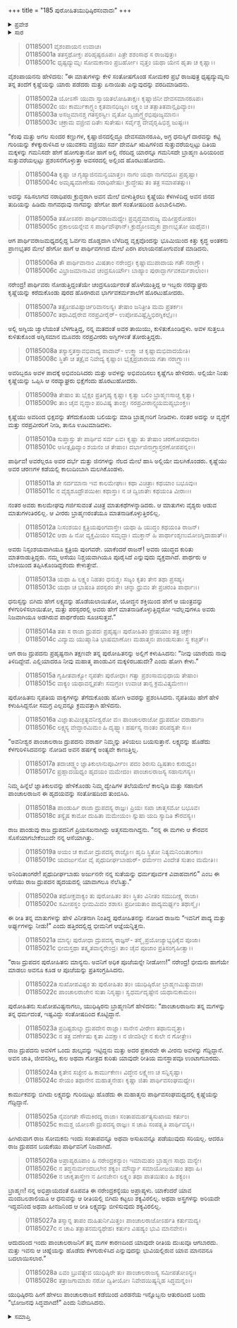 +++
title = "185 ಪುರೋಹಿತಯುಧಿಷ್ಠಿರಸಂವಾದಃ"
+++

<details><summary>ಪ್ರವೇಶ</summary>


।।   ಓಂ ಓಂ ನಮೋ ನಾರಾಯಣಾಯ।।   ಶ್ರೀ ವೇದವ್ಯಾಸಾಯ ನಮಃ ।।

ಶ್ರೀ ಕೃಷ್ಣದ್ವೈಪಾಯನ ವೇದವ್ಯಾಸ ವಿರಚಿತ  

**ಶ್ರೀ ಮಹಾಭಾರತ**

**ಆದಿ ಪರ್ವ**

**ಸ್ವಯಂವರ ಪರ್ವ**

**ಅಧ್ಯಾಯ 185**

</details>


<details><summary>ಸಾರ</summary>

ದೃಷ್ಟದ್ಯುಮ್ನನು ತನ್ನ ತಂದೆಗೆ ಕೃಷ್ಣೆಯನ್ನು ಯಾರು ಪಡೆದರು ಮತ್ತು ಏನಾಯಿತು ಎನ್ನುವುದನ್ನು ವರದಿಮಾಡಿದುದು (1-13). ಪ್ರಹೃಷ್ಟ ದ್ರುಪದನಿಂದ ಕಳುಹಿಸಲ್ಪಟ್ಟ ಪುರೋಹಿತನು ಪಾಂಡವರಲ್ಲಿಗೆ ಬಂದು ಸಂದೇಶವನ್ನು ನೀಡಿದುದು (14-28).

</details>


> 01185001 ವೈಶಂಪಾಯನ ಉವಾಚ।  
01185001a ತತಸ್ತಥೋಕ್ತಃ ಪರಿಹೃಷ್ಟರೂಪಃ।
	ಪಿತ್ರೇ ಶಶಂಸಾಥ ಸ ರಾಜಪುತ್ರಃ।  
> 01185001c ಧೃಷ್ಟದ್ಯುಮ್ನಃ ಸೋಮಕಾನಾಂ ಪ್ರಬರ್ಹೋ।
	ವೃತ್ತಂ ಯಥಾ ಯೇನ ಹೃತಾ ಚ ಕೃಷ್ಣಾ।।  

ವೈಶಂಪಾಯನನು ಹೇಳಿದನು: “ಈ ಮಾತುಗಳನ್ನು ಕೇಳಿ ಸಂತೋಷಗೊಂಡ ಸೋಮಕರ ಪ್ರಭೆ ರಾಜಪುತ್ರ ಧೃಷ್ಟದ್ಯುಮ್ನನು ತನ್ನ ತಂದೆಗೆ ಕೃಷ್ಣೆಯನ್ನು ಯಾರು ಪಡೆದರು ಮತ್ತು ಏನಾಯಿತು ಎನ್ನುವುದನ್ನು ವರದಿಮಾಡಿದನು.

> 01185002a ಯೋಽಸೌ ಯುವಾ ಸ್ವಾಯತಲೋಹಿತಾಕ್ಷಃ।
	ಕೃಷ್ಣಾಜಿನೀ ದೇವಸಮಾನರೂಪಃ।  
> 01185002c ಯಃ ಕಾರ್ಮುಕಾಗ್ರ್ಯಂ ಕೃತವಾನಧಿಜ್ಯಂ।
	ಲಕ್ಷ್ಯಂ ಚ ತತ್ಪಾತಿತವಾನ್ಪೃಥಿವ್ಯಾಂ।।  
> 01185003a ಅಸಜ್ಜಮಾನಶ್ಚ ಗತಸ್ತರಸ್ವೀ।
	ವೃತೋ ದ್ವಿಜಾಗ್ರ್ಯೈರಭಿಪೂಜ್ಯಮಾನಃ।   
> 01185003c ಚಕ್ರಾಮ ವಜ್ರೀವ ದಿತೇಃ ಸುತೇಷು।
	ಸರ್ವೈಶ್ಚ ದೇವೈರೃಷಿಭಿಶ್ಚ ಜುಷ್ಟಃ।।  

“ಕೆಂಪು ಮತ್ತು ಅಗಲ ಸುಂದರ ಕಣ್ಣುಗಳ, ಕೃಷ್ಣಾಜಿನದಲ್ಲಿದ್ದೂ ದೇವಸಮಾನರೂಪಿ, ಅಗ್ರ ಧನುಸ್ಸಿಗೆ ದಾರವನ್ನು ಕಟ್ಟಿ ಗುರಿಯನ್ನು ಕೆಳಕ್ಕುರುಳಿಸಿದ ಆ ಯುವಕನು ವಜ್ರಿಯು ಸರ್ವ ದೇವರ್ಷಿ ಋಷಿಗಳಿಂದ ಸುತ್ತುವರೆಯಲ್ಪಟ್ಟು ದಿತಿಯ ಮಕ್ಕಳನ್ನು ಗಮನಿಸದೇ ಹೇಗೆ ಹೋಗುತ್ತಾನೋ ಹಾಗೆ ಅಲ್ಲಿ ನೆರದಿದ್ದ ಯಾರನ್ನೂ ಗಮನಿಸದೇ ಬ್ರಾಹ್ಮಣ ಹಿರಿಯರಿಂದ ಸುತ್ತುವರೆಯಲ್ಪಟ್ಟು ಪ್ರಶಂಸನೆಗೊಳ್ಳುತ್ತಾ ಅವಸರದಲ್ಲಿ ಅಲ್ಲಿಂದ ಹೊರಟುಹೋದನು.

> 01185004a ಕೃಷ್ಣಾ ಚ ಗೃಹ್ಯಾಜಿನಮನ್ವಯಾತ್ತಂ।
	ನಾಗಂ ಯಥಾ ನಾಗವಧೂಃ ಪ್ರಹೃಷ್ಟಾ।  
> 01185004c ಅಮೃಷ್ಯಮಾಣೇಷು ನರಾಧಿಪೇಷು।
	ಕ್ರುದ್ಧೇಷು ತಂ ತತ್ರ ಸಮಾಪತತ್ಸು।।  

ಅದನ್ನು ಸಹಿಸಲಾಗದ ನರಾಧಿಪರು ಕ್ರುದ್ಧರಾಗಿ ಅವನ ಮೇಲೆ ಬೀಳುತ್ತಿರಲು ಕೃಷ್ಣೆಯು ಕೆಳಗಿಳಿದಿದ್ದ ಅವನ ಜಿನದ ತುದಿಯನ್ನು ಹಿಡಿದು ನಾಗವಧುವು ನಾಗವನ್ನು ಹೇಗೋ ಹಾಗೆ ಸಂತೋಷದಿಂದ ಹಿಂಬಾಲಿಸಿದಳು.

> 01185005a ತತೋಽಪರಃ ಪಾರ್ಥಿವರಾಜಮಧ್ಯೇ।
	ಪ್ರವೃದ್ಧಮಾರುಜ್ಯ ಮಹೀಪ್ರರೋಹಂ।  
> 01185005c ಪ್ರಕಾಲಯನ್ನೇವ ಸ ಪಾರ್ಥಿವೌಘಾನ್।
	ಕ್ರುದ್ಧೋಽಮ್ತಕಃ ಪ್ರಾಣಭೃತೋ ಯಥೈವ।।  

ಆಗ ಪಾರ್ಥಿವರಾಜಮಧ್ಯದಲ್ಲಿದ್ದ ಓರ್ವನು ದೊಡ್ಡದಾಗಿ ಬೆಳೆದಿದ್ದ ವೃಕ್ಷವೊಂದನ್ನು ಭೂಮಿಯಿಂದ ಕಿತ್ತು ಕೃದ್ಧ ಅಂತಕನು ಪ್ರಾಣಭೃತರ ಮೇಲೆ ಹೇಗೋ ಹಾಗೆ ಆ ಪಾರ್ಥಿವಗಣದ ಮೇಲೆ ಎರಗಿ ಪಲಾಯನಹೋಗುವಂತೆ ಮಾಡಿದನು.

> 01185006a ತೌ ಪಾರ್ಥಿವಾನಾಂ ಮಿಷತಾಂ ನರೇಂದ್ರ।
	ಕೃಷ್ಣಾಮುಪಾದಾಯ ಗತೌ ನರಾಗ್ರ್ಯೌ।  
> 01185006c ವಿಭ್ರಾಜಮಾನಾವಿವ ಚಂದ್ರಸೂರ್ಯೌ।
	ಬಾಹ್ಯಾಂ ಪುರಾದ್ಭಾರ್ಗವಕರ್ಮಶಾಲಾಂ।।  

ನರೇಂದ್ರ! ಪಾರ್ಥಿವರು ನೋಡುತ್ತಿದ್ದಂತೆಯೇ ಚಂದ್ರಸೂರ್ಯರಂತೆ ಹೊಳೆಯುತ್ತಿದ್ದ ಆ ಇಬ್ಬರು ನರವ್ಯಾಘ್ರರು ಕೃಷ್ಣೆಯನ್ನು ಕರೆದುಕೊಂಡು ಪುರದ ಹೊರಗಿರುವ ಭಾರ್ಗವಕರ್ಮಶಾಲೆಗೆ ಹೊರಟುಹೋದರು.

> 01185007a ತತ್ರೋಪವಿಷ್ಟಾರ್ಚಿರಿವಾನಲಸ್ಯ।
	ತೇಷಾಂ ಜನಿತ್ರೀತಿ ಮಮ ಪ್ರತರ್ಕಃ।  
> 01185007c ತಥಾವಿಧೈರೇವ ನರಪ್ರವೀರೈರ್-
	ಉಪೋಪವಿಷ್ಟೈಸ್ತ್ರಿಭಿರಗ್ನಿಕಲ್ಪೈಃ।।   

ಅಲ್ಲಿ ಅಗ್ನಿಯ ಜ್ವಾಲೆಯಂತೆ ಬೆಳಗುತ್ತಿದ್ದ, ನನ್ನ ಮತದಂತೆ ಅವರ ತಾಯಿಯು, ಕುಳಿತುಕೊಂಡಿದ್ದಳು. ಅವಳ ಸುತ್ತಲೂ ಕುಳಿತುಕೊಂಡ ಅಗ್ನಿಸಮಾನ ಮೂವರು ನರಪ್ರವೀರರು ಅಗ್ನಿಗಳಂತೆ ತೋರುತ್ತಿದ್ದರು.

> 01185008a ತಸ್ಯಾಸ್ತತಸ್ತಾವಭಿವಾದ್ಯ ಪಾದಾವ್-
	ಉಕ್ತ್ವಾ ಚ ಕೃಷ್ಣಾಮಭಿವಾದಯೇತಿ।  
> 01185008c ಸ್ಥಿತೌ ಚ ತತ್ರೈವ ನಿವೇದ್ಯ ಕೃಷ್ಣಾಂ।
	ಭೈಕ್ಷಪ್ರಚಾರಾಯ ಗತಾ ನರಾಗ್ರ್ಯಾಃ।।  

ಅವರಿಬ್ಬರೂ ಅವಳ ಪಾದಕ್ಕೆ ಅಭಿವಂದಿಸಿದರು ಮತ್ತು ಅವಳನ್ನು ಅಭಿವಂದಿಸಲು ಕೃಷ್ಣೆಗೂ ಹೇಳಿದರು. ಅಲ್ಲಿಯೇ ನಿಂತು ಕೃಷ್ಣೆಯನ್ನು ಒಪ್ಪಿಸಿ ಆ ನರವ್ಯಾಘ್ರರು ಭಿಕ್ಷೆಗೆಂದು ಹೊರಟುಹೋದರು.

> 01185009a ತೇಷಾಂ ತು ಭೈಕ್ಷಂ ಪ್ರತಿಗೃಹ್ಯ ಕೃಷ್ಣಾ।
	ಕೃತ್ವಾ ಬಲಿಂ ಬ್ರಾಹ್ಮಣಸಾಚ್ಚ ಕೃತ್ವಾ।  
> 01185009c ತಾಂ ಚೈವ ವೃದ್ಧಾಂ ಪರಿವಿಷ್ಯ ತಾಂಶ್ಚ।
	ನರಪ್ರವೀರಾನ್ಸ್ವಯಮಪ್ಯಭುಂಕ್ತ।।  

ಕೃಷ್ಣೆಯು ಅವರಿಂದ ಭಿಕ್ಷವನ್ನು ತೆಗೆದುಕೊಂಡು ಬಲಿಯನ್ನು ಮಾಡಿ ಬ್ರಾಹ್ಮಣರಿಗೆ ನೀಡಿದಳು. ನಂತರ ಅದನ್ನು ಆ ವೃದ್ಧೆಗೆ ಮತ್ತು ನರಪ್ರವೀರರಿಗೆ ನೀಡಿ, ತಾನೂ ಊಟಮಾಡಿದಳು.

> 01185010a ಸುಪ್ತಾಸ್ತು ತೇ ಪಾರ್ಥಿವ ಸರ್ವ ಏವ।
	ಕೃಷ್ಣಾ ತು ತೇಷಾಂ ಚರಣೋಪಧಾನಂ।  
> 01185010c ಆಸೀತ್ಪೃಥಿವ್ಯಾಂ ಶಯನಂ ಚ ತೇಷಾಂ।
	ದರ್ಭಾಜಿನಾಗ್ರ್ಯಾಸ್ತರಣೋಪಪನ್ನಂ।।  

ಪಾರ್ಥಿವ! ಅವರೆಲ್ಲರೂ ಅವರ ದರ್ಭೆ ಮತ್ತು ಜಿನಗಳನ್ನು ನೆಲದ ಮೇಲೆ ಹಾಸಿ ಅಲ್ಲಿಯೇ ಮಲಗಿಕೊಂಡರು. ಕೃಷ್ಣೆಯು ಅವರ ಚರಣಗಳ ಕಡೆಯಲ್ಲಿ ಕಾಲುದಿಂಬಾಗಿ ಮಲಗಿಕೊಂಡಳು.

> 01185011a ತೇ ನರ್ದಮಾನಾ ಇವ ಕಾಲಮೇಘಾಃ।
	ಕಥಾ ವಿಚಿತ್ರಾಃ ಕಥಯಾಂ ಬಭೂವುಃ।  
> 01185011c ನ ವೈಶ್ಯಶೂದ್ರೌಪಯಿಕೀಃ ಕಥಾಸ್ತಾ।
	ನ ಚ ದ್ವಿಜಾತೇಃ ಕಥಯಂತಿ ವೀರಾಃ।।  

ನಂತರ ಅವರು ಕಾಲಮೇಘವು ಗರ್ಜಿಸುವಂತೆ ವಿಚಿತ್ರ ಮಾತುಕಥೆಗಳನ್ನಾಡಿದರು. ಆ ಮಾತುಗಳು ವೈಶ್ಯರು ಆಡುವ ಮಾತುಗಳಂತಿರಲಿಲ್ಲ. ಆ ವೀರರು ಬ್ರಾಹ್ಮಣರಂತೆಯೂ ಮಾತನಾಡಿಕೊಳ್ಳುತ್ತಿರಲಿಲ್ಲ.

> 01185012a ನಿಃಸಂಶಯಂ ಕ್ಷತ್ರಿಯಪುಂಗವಾಸ್ತೇ।
	ಯಥಾ ಹಿ ಯುದ್ಧಂ ಕಥಯಂತಿ ರಾಜನ್।  
> 01185012c ಆಶಾ ಹಿ ನೋ ವ್ಯಕ್ತಮಿಯಂ ಸಮೃದ್ಧಾ।
	ಮುಕ್ತಾನ್ ಹಿ ಪಾರ್ಥಾಂಶೃಣುಮೋಽಗ್ನಿದಾಹಾತ್।।  

ಅವರು ನಿಸ್ಸಂಶಯವಾಗಿಯೂ ಕ್ಷತ್ರಿಯ ಪುಂಗವರೇ. ಯಾಕೆಂದರೆ ರಾಜನ್! ಅವರು ಯುದ್ಧದ ಕುರಿತು ಮಾತನಾಡುತ್ತಿದ್ದರು. ನಮ್ಮ ಆಸೆಯು ನಿಶ್ಚಯವಾಗಿಯೂ ಪೂರೈಸಿದೆ ಎನ್ನುವುದು ವ್ಯಕ್ತವಾಗಿದೆ. ಪಾರ್ಥರು ಆ ಬೆಂಕಿಯಿಂದ ತಪ್ಪಿಸಿಕೊಂಡಿದ್ದರೆಂದು ಕೇಳುತ್ತೇವೆ.

> 01185013a ಯಥಾ ಹಿ ಲಕ್ಷ್ಯಂ ನಿಹತಂ ಧನುಶ್ಚ।
	ಸಜ್ಯಂ ಕೃತಂ ತೇನ ತಥಾ ಪ್ರಸಹ್ಯ।  
> 01185013c ಯಥಾ ಚ ಭಾಷಂತಿ ಪರಸ್ಪರಂ ತೇ।
	ಚನ್ನಾ ಧ್ರುವಂ ತೇ ಪ್ರಚರಂತಿ ಪಾರ್ಥಾಃ।।  

ಧನುಸ್ಸನ್ನು ಬಿಗಿದು ಹೇಗೆ ಲಕ್ಷ್ಯವನ್ನು ಹೊಡೆಯಲಾಯಿತೋ, ಯೋದ್ಧನ ಶಕ್ತಿಯಿಂದ ಹೇಗೆ ಆ ಯಂತ್ರವನ್ನು ಕೆಳಗುರಿಳಿಸಲಾಯಿತೋ, ಮತ್ತು ಪರಸ್ಪರರಲ್ಲಿ ಅವರು ಹೇಗೆ ಮಾತನಾಡಿಕೊಳ್ಳುತ್ತಿದ್ದರೋ ಇವೆಲ್ಲವುಗಳೂ ಅವರು ನಿಜವಾಗಿಯೂ ಅಡಗಿರುವ ಪಾರ್ಥರೆಂದು ಸೂಚಿಸುತ್ತವೆ.”

> 01185014a ತತಃ ಸ ರಾಜಾ ದ್ರುಪದಃ ಪ್ರಹೃಷ್ಟಃ।
	ಪುರೋಹಿತಂ ಪ್ರೇಷಯಾಂ ತತ್ರ ಚಕ್ರೇ।  
> 01185014c ವಿದ್ಯಾಮ ಯುಷ್ಮಾನಿತಿ ಭಾಷಮಾಣೋ।
	ಮಹಾತ್ಮನಃ ಪಾಂಡುಸುತಾಃ ಸ್ಥ ಕಚ್ಚಿತ್।।  

ಆಗ ರಾಜ ದ್ರುಪದನು ಪ್ರಹೃಷ್ಟನಾಗಿ ತಕ್ಷಣವೇ ತನ್ನ ಪುರೋಹಿತನನ್ನು ಅಲ್ಲಿಗೆ ಕಳುಹಿಸಿದನು: “ನೀವು ಯಾರೆಂದು ನಾವು ತಿಳಿದಿದ್ದೇವೆ. ಎಲ್ಲಿಯಾದರೂ ನೀವು ಮಹಾತ್ಮ ಪಾಂಡುವಿನ ಮಕ್ಕಳಿರಬಹುದೇ? ಎಂದು ಹೋಗಿ ಕೇಳು.”

> 01185015a ಗೃಹೀತವಾಕ್ಯೋ ನೃಪತೇಃ ಪುರೋಧಾ।
	ಗತ್ವಾ ಪ್ರಶಂಸಾಮಭಿಧಾಯ ತೇಷಾಂ।  
> 01185015c ವಾಕ್ಯಂ ಯಥಾವನ್ನೃಪತೇಃ ಸಮಗ್ರಂ।
	ಉವಾಚ ತಾನ್ಸ ಕ್ರಮವಿತ್ಕ್ರಮೇಣ।।   

ಪುರೋಹಿತನು ನೃಪತಿಯ ವಾಕ್ಯಗಳನ್ನು ತೆಗೆದುಕೊಂಡು ಹೋಗಿ ಅವರನ್ನು ಪ್ರಶಂಸಿಸಿದನು. ನೃಪತಿಯು ಹೇಗೆ ಹೇಳಿ ಕಳುಹಿಸಿದ್ದನೋ ಸಮಗ್ರ ಎಲ್ಲವನ್ನೂ ಕ್ರಮವತ್ತಾಗಿ ಹೇಳಿದನು.

> 01185016a ವಿಜ್ಞಾತುಮಿಚ್ಛತ್ಯವನೀಶ್ವರೋ ವಃ।
	ಪಾಂಚಾಲರಾಜೋ ದ್ರುಪದೋ ವರಾರ್ಹಾಃ।  
> 01185016c ಲಕ್ಷ್ಯಸ್ಯ ವೇದ್ಧಾರಮಿಮಂ ಹಿ ದೃಷ್ಟ್ವಾ।
	ಹರ್ಷಸ್ಯ ನಾಂತಂ ಪರಿಪಶ್ಯತೇ ಸಃ।।  

“ಅವನೀಶ್ವರ ಪಾಂಚಾಲರಾಜ ದ್ರುಪದನು ವರಾರ್ಹ ನಿಮ್ಮನ್ನು ತಿಳಿಯಲು ಬಯಸುತ್ತಾನೆ. ಲಕ್ಷ್ಯವನ್ನು ಹೊಡೆದು ಕೆಳಗುರಿಳಿಸಿದವನನ್ನು ನೋಡಿದ ಅವನ ಹರ್ಷಕ್ಕೆ ಅಂತ್ಯವೇ ಕಾಣುತ್ತಿಲ್ಲ.

> 01185017a ತದಾಚಡ್ಢ್ವಂ ಜ್ಞಾತಿಕುಲಾನುಪೂರ್ವೀಂ।
	ಪದಂ ಶಿರಃಸು ದ್ವಿಷತಾಂ ಕುರುಧ್ವಂ।  
> 01185017c ಪ್ರಹ್ಲಾದಯಧ್ವಂ ಹೃದಯಂ ಮಮೇದಂ।
	ಪಾಂಚಾಲರಾಜಸ್ಯ ಸಹಾನುಗಸ್ಯ।।  

ನಿಮ್ಮ ಹಿನ್ನೆಲೆ ಜ್ಞಾತಿಕುಲವನ್ನು ಹೇಳಿಕೊಂಡು ನಿಮ್ಮ ದ್ವೇಷಿಗಳ ತಲೆಯಮೇಲೆ ಕಾಲನ್ನಿಡಿ ಮತ್ತು ಸಹಾನುಗ ಪಾಂಚಾಲರಾಜನ ಈ ಹೃದಯವನ್ನು ಸಂತೋಷದಿಂದ ತುಂಬಿಸಿರಿ.

> 01185018a ಪಾಂಡುರ್ಹಿ ರಾಜಾ ದ್ರುಪದಸ್ಯ ರಾಜ್ಞಃ।
	ಪ್ರಿಯಃ ಸಖಾ ಚಾತ್ಮಸಮೋ ಬಭೂವ।  
> 01185018c ತಸ್ಯೈಷ ಕಾಮೋ ದುಹಿತಾ ಮಮೇಯಂ।
	ಸ್ನುಷಾ ಯದಿ ಸ್ಯಾದಿತಿ ಕೌರವಸ್ಯ।।  

ರಾಜ ಪಾಂಡುವು ರಾಜ ದ್ರುಪದನಿಗೆ ಪ್ರಿಯಸಖನಾಗಿದ್ದು ಅತ್ಮಸಮನಾಗಿದ್ದನು. “ನನ್ನ ಈ ಮಗಳು ಆ ಕೌರವನ ಸೊಸೆಯಾಗಬೇಕೆಂಬುದೇ ನನ್ನ ಆಸೆಯಾಗಿತ್ತು.

> 01185019a ಅಯಂ ಚ ಕಾಮೋ ದ್ರುಪದಸ್ಯ ರಾಜ್ಞೋ।
	ಹೃದಿ ಸ್ಥಿತೋ ನಿತ್ಯಮನಿಂದಿತಾಂಗಾಃ।  
> 01185019c ಯದರ್ಜುನೋ ವೈ ಪೃಥುದೀರ್ಘಬಾಹುರ್-
	ಧರ್ಮೇಣ ವಿಂದೇತ ಸುತಾಂ ಮಮೇತಿ।।  

ಅನಿಂದಿತಾಂಗರೇ! ಪೃಥುದೀರ್ಘಬಾಹು ಅರ್ಜುನನೇ ನನ್ನ ಸುತೆಯನ್ನು ಧರ್ಮಪೂರ್ವಕ ವಿವಾಹವಾಗಲಿ” ಎಂಬ ಈ ಆಸೆಯು ರಾಜ ದ್ರುಪದನ ಹೃದಯದಲ್ಲಿ ಯಾವಾಗಲೂ ನೆಲೆಸಿತ್ತು.”

> 01185020a ತಥೋಕ್ತವಾಕ್ಯಂ ತು ಪುರೋಹಿತಂ ತಂ।
	ಸ್ಥಿತಂ ವಿನೀತಂ ಸಮುದೀಕ್ಷ್ಯ ರಾಜಾ।  
> 01185020c ಸಮೀಪಸ್ಥಂ ಭೀಮಮಿದಂ ಶಶಾಸ।
	ಪ್ರದೀಯತಾಂ ಪಾದ್ಯಮರ್ಘ್ಯಂ ತಥಾಸ್ಮೈ।।  

ಈ ರೀತಿ ತನ್ನ ಮಾತುಗಳನ್ನು ಹೇಳಿ ವಿನೀತನಾಗಿ ನಿಂತಿದ್ದ ಪುರೋಹಿತನನ್ನು ನೋಡಿದ ರಾಜನು “ಇವನಿಗೆ ಪಾದ್ಯ ಮತ್ತು ಅರ್ಘ್ಯಗಳನ್ನು ನೀಡು!” ಎಂದು ಹತ್ತಿರದಲ್ಲಿದ್ದ ಭೀಮನಿಗೆ ಆಜ್ಞೆಯನ್ನಿತ್ತನು.

> 01185021a ಮಾನ್ಯಃ ಪುರೋಧಾ ದ್ರುಪದಸ್ಯ ರಾಜ್ಞಸ್-
	ತಸ್ಮೈ ಪ್ರಯೋಜ್ಯಾಭ್ಯಧಿಕೈವ ಪೂಜಾ।  
> 01185021c ಭೀಮಸ್ತಥಾ ತತ್ಕೃತವಾನ್ನರೇಂದ್ರ।
	ತಾಂ ಚೈವ ಪೂಜಾಂ ಪ್ರತಿಸಂಗೃಹೀತ್ವಾ।।   

“ರಾಜ ದ್ರುಪದನ ಪುರೋಹಿತನು ಮಾನ್ಯನು. ಅವನಿಗೆ ಅಧಿಕ ಪೂಜೆಯನ್ನೇ ನೀಡೋಣ!” ನರೇಂದ್ರ! ಭೀಮನು ಹಾಗೆಯೇ ಮಾಡಲು ಅವನೂ ಕೂಡ ಆ ಪೂಜೆಯನ್ನು ಪ್ರತಿಸಂಗ್ರಹಿಸಿದನು.

> 01185022a ಸುಖೋಪವಿಷ್ಟಂ ತು ಪುರೋಹಿತಂ ತಂ।
	ಯುಧಿಷ್ಠಿರೋ ಬ್ರಾಹ್ಮಣಮಿತ್ಯುವಾಚ।  
> 01185022c ಪಾಂಚಾಲರಾಜೇನ ಸುತಾ ನಿಸೃಷ್ಟಾ।
	ಸ್ವಧರ್ಮದೃಷ್ಟೇನ ಯಥಾನುಕಾಮಂ।।  

ಪುರೋಹಿತನು ಸುಖೋಪವಿಷ್ಟನಾಗಲು, ಯುಧಿಷ್ಠಿರನು ಬ್ರಾಹ್ಮಣನಿಗೆ ಹೇಳಿದನು: “ಪಾಂಚಾಲರಾಜನು ತನ್ನ ಮಗಳನ್ನು ತನ್ನ ಧರ್ಮದಂತೆ, ಇಷ್ಟವಿದ್ದು ಸಂತೋಷದಿಂದ ಕೊಟ್ಟಿದ್ದಾನೆ.

> 01185023a ಪ್ರದಿಷ್ಟಶುಲ್ಕಾ ದ್ರುಪದೇನ ರಾಜ್ಞಾ।
	ಸಾನೇನ ವೀರೇಣ ತಥಾನುವೃತ್ತಾ।  
> 01185023c ನ ತತ್ರ ವರ್ಣೇಷು ಕೃತಾ ವಿವಕ್ಷಾ।
	ನ ಜೀವಶಿಲ್ಪೇ ನ ಕುಲೇ ನ ಗೋತ್ರೇ।।  

ರಾಜ ದ್ರುಪದನು ಅವಳಿಗೆ ಒಂದು ಶುಲ್ಕವನ್ನು ಇಟ್ಟಿದ್ದನು ಮತ್ತು ಅದರ ಪ್ರಕಾರವೇ ಈ ವೀರನು ಅವಳನ್ನು ಗೆದ್ದಿದ್ದಾನೆ. ಅವನ ಜಾತಿ, ಜೀವನಶಿಲ್ಪ, ಕುಲ ಅಥವಾ ಗೋತ್ರದ ಕುರಿತು ಯಾವುದೇ ರೀತಿಯ ಮನಸ್ಥಾಪವೂ ಉಂಟಾಗಬಾರದು.

> 01185024a ಕೃತೇನ ಸಜ್ಯೇನ ಹಿ ಕಾರ್ಮುಕೇಣ।
	ವಿದ್ಧೇನ ಲಕ್ಷ್ಯೇಣ ಚ ಸನ್ನಿಸೃಷ್ಟಾ।  
> 01185024c ಸೇಯಂ ತಥಾನೇನ ಮಹಾತ್ಮನೇಹ।
	ಕೃಷ್ಣಾ ಜಿತಾ ಪಾರ್ಥಿವಸಂಘಮಧ್ಯೇ।।  

ಕಾರ್ಮುಕವನ್ನು ಬಿಗಿದು ಲಕ್ಷ್ಯವನ್ನು ಗುರಿಯಿಟ್ಟು ಹೊಡೆದು ಈ ಮಹಾತ್ಮನು ಪಾರ್ಥಿವಸಂಘಮಧ್ಯದಲ್ಲಿ ಕೃಷ್ಣೆಯನ್ನು ಗೆದ್ದಿದ್ದಾನೆ.

> 01185025a ನೈವಂಗತೇ ಸೌಮಕಿರದ್ಯ ರಾಜಾ।
	ಸಂತಾಪಮರ್ಹತ್ಯಸುಖಾಯ ಕರ್ತುಂ।  
> 01185025c ಕಾಮಶ್ಚ ಯೋಽಸೌ ದ್ರುಪದಸ್ಯ ರಾಜ್ಞಃ।
	ಸ ಚಾಪಿ ಸಂಪತ್ಸ್ಯತಿ ಪಾರ್ಥಿವಸ್ಯ।।   

ಹೀಗಿರುವಾಗ ರಾಜ ಸೋಮಕನು ಇಂದು ಸಂತಾಪವನ್ನೂ ಅಥವಾ ಅಸುಖವನ್ನೂ ಪಡೆಯುವುದು ಸರಿಯಲ್ಲ. ಆದರೂ ರಾಜ ದ್ರುಪದನ ಬಯಕೆಯು ಪಾರ್ಥಿವನಿಗೆ ನಿಜವಾಗಿದೆ.

> 01185026a ಅಪ್ರಾಪ್ಯರೂಪಾಂ ಹಿ ನರೇಂದ್ರಕನ್ಯಾಂ।
	ಇಮಾಮಹಂ ಬ್ರಾಹ್ಮಣ ಸಾಧು ಮನ್ಯೇ।  
> 01185026c ನ ತದ್ಧನುರ್ಮಂದಬಲೇನ ಶಕ್ಯಂ।
	ಮೌರ್ವ್ಯಾ ಸಮಾಯೋಜಯಿತುಂ ತಥಾ ಹಿ।  
> 01185026e ನ ಚಾಕೃತಾಸ್ತ್ರೇಣ ನ ಹೀನಜೇನ।
	ಲಕ್ಷ್ಯಂ ತಥಾ ಪಾತಯಿತುಂ ಹಿ ಶಕ್ಯಂ।।  

ಬ್ರಾಹ್ಮಣ! ನನ್ನ ಅಭಿಪ್ರಾಯದಂತೆ ರೂಪವತಿ ಈ ನರೇಂದ್ರಕನ್ಯೆಯು ಅಪ್ರಾಪ್ಯಳು. ಯಾಕೆಂದರೆ ಯಾವ ಮಂದಬಲಶಾಲಿಯೂ ಆ ಧನುವನ್ನು ಆ ರೀತಿಯಲ್ಲಿ ಬಿಗಿದು ಕಟ್ಟಲು ಶಕ್ಯವಿರಲಿಲ್ಲ. ಅಥವಾ ಅಸ್ತ್ರಗಳನ್ನು ಅರಿಯದೇ ಇದ್ದವನಿಂದ ಅಥವಾ ಹೀನಜನಿಂದ ಆ ರೀತಿ ಲಕ್ಷ್ಯವನ್ನು ಬೀಳಿಸುವುದು ಶಕ್ಯವಿರಲಿಲ್ಲ.

> 01185027a ತಸ್ಮಾನ್ನ ತಾಪಂ ದುಹಿತುರ್ನಿಮಿತ್ತಂ।
	ಪಾಂಚಾಲರಾಜೋಽರ್ಹತಿ ಕರ್ತುಮದ್ಯ।  
> 01185027c ನ ಚಾಪಿ ತತ್ಪಾತನಮನ್ಯಥೇಹ।
	ಕರ್ತುಂ ವಿಷಹ್ಯಂ ಭುವಿ ಮಾನವೇನ।।  

ಆದುದರಿಂದ ಇಂದು ಪಾಂಚಾಲರಾಜನಿಗೆ ತನ್ನ ಮಗಳ ಕಾರಣದಿಂದ ಯಾವುದೇ ರೀತಿಯ ದುಃಖವೂ ಆಗಬಾರದು. ಮತ್ತು ಇವನು ಆ ಚಿಹ್ನೆಯನ್ನು ಹೊಡೆದು ಕೆಳಗುರುಳಿಸಿದ ಎನ್ನುವುದನ್ನು ಭುವಿಯಲ್ಲಿರುವ ಯಾವ ಮಾನವನೂ ಬದಲಾಯಿಸಲಾರ.”

> 01185028a ಏವಂ ಬ್ರುವತ್ಯೇವ ಯುಧಿಷ್ಠಿರೇ ತು।
	ಪಾಂಚಾಲರಾಜಸ್ಯ ಸಮೀಪತೋಽನ್ಯಃ।  
> 01185028c ತತ್ರಾಜಗಾಮಾಶು ನರೋ ದ್ವಿತೀಯೋ।
	ನಿವೇದಯಿಷ್ಯನ್ನಿಹ ಸಿದ್ಧಮನ್ನಂ।।  

ಯುಧಿಷ್ಠಿರನು ಹೀಗೆ ಹೇಳಲು ಪಾಂಚಾಲರಾಜನ ಕಡೆಯಿಂದ ಎರಡನೆಯ ಇನ್ನೊಬ್ಬನು ಆತುರದಿಂದ ಬಂದು “ಭೋಜನವು ಸಿದ್ಧವಾಗಿದೆ!” ಎಂದು ನಿವೇದಿಸಿದನು.

<details><summary>ಸಮಾಪ್ತಿ</summary>



ಇತಿ ಶ್ರೀ ಮಹಾಭಾರತೇ ಆದಿಪರ್ವಣಿ ಸ್ವಯಂವರಪರ್ವಣಿ ಪುರೋಹಿತಯುಧಿಷ್ಠಿರಸಂವಾದೇ ಪಂಚಶೀತ್ಯಧಿಕಶತತಮೋಽಧ್ಯಾಯ:।।  
ಇದು ಶ್ರೀ ಮಹಾಭಾರತದಲ್ಲಿ ಆದಿಪರ್ವದಲ್ಲಿ ಸ್ವಯಂವರಪರ್ವದಲ್ಲಿ ಪುರೋಹಿತಯುಧಿಷ್ಠಿರಸಂವಾದದಲ್ಲಿ ನೂರಾಎಂಭತ್ತೈದನೆಯ ಅಧ್ಯಾಯವು.
ಇತಿ ಶ್ರೀ ಮಹಾಭಾರತೇ ಆದಿಪರ್ವಣಿ ಸ್ವಯಂವರಪರ್ವ:।।  
ಇದು ಶ್ರೀ ಮಹಾಭಾರತದಲ್ಲಿ ಆದಿಪರ್ವದಲ್ಲಿ ಸ್ವಯಂವರಪರ್ವವು.
ಇದೂವರೆಗಿನ ಒಟ್ಟು ಮಹಾಪರ್ವಗಳು-0/18, ಉಪಪರ್ವಗಳು-12/100, ಅಧ್ಯಾಯಗಳು-184/1995, ಶ್ಲೋಕಗಳು-6011/73784.


</details>

